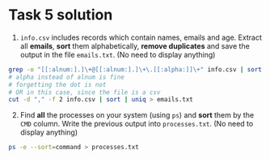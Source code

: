 # Task 5 solution

1. `info.csv` includes records which contain names, emails and age. Extract all **emails**, **sort** them alphabetically, **remove duplicates** and save the output in the file `emails.txt`. (No need to display anything)

```bash
grep -o "[[:alnum:].]\+@[[:alnum:].]\+\.[[:alpha:]]\+" info.csv | sort | uniq > emails.txt
# alpha instead of alnum is fine
# forgetting the dot is not
# OR in this case, since the file is a csv
cut -d "," -f 2 info.csv | sort | uniq > emails.txt
```

2. Find **all** the processes on your system (using `ps`) and **sort** them by the `CMD` column. Write the previous output into `processes.txt`. (No need to display anything)

```bash
ps -e --sort=command > processes.txt
```
